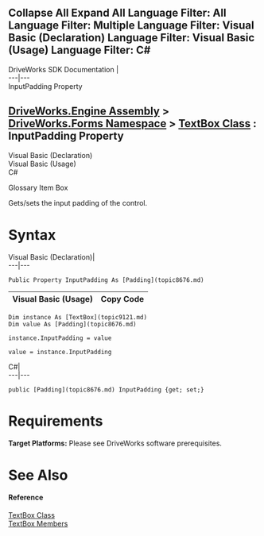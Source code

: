 Collapse All Expand All Language Filter: All  Language Filter: Multiple  Language Filter: Visual Basic (Declaration) Language Filter: Visual Basic (Usage) Language Filter: C#  
---  
DriveWorks SDK Documentation  |   
---|---  
InputPadding Property   
  
[DriveWorks.Engine Assembly](topic2156.md) > [DriveWorks.Forms Namespace](topic7266.md) > [TextBox Class](topic9121.md) : InputPadding Property  
---  
  
Visual Basic (Declaration)    
Visual Basic (Usage)    
C# 

Glossary Item Box

Gets/sets the input padding of the control. 

# Syntax

Visual Basic (Declaration)|   
---|---  
      
    
    Public Property InputPadding As [Padding](topic8676.md)  
  
Visual Basic (Usage)| Copy Code  
---|---  
      
    
    Dim instance As [TextBox](topic9121.md)
    Dim value As [Padding](topic8676.md)
     
    instance.InputPadding = value
     
    value = instance.InputPadding  
  
C#|   
---|---  
      
    
    public [Padding](topic8676.md) InputPadding {get; set;}  
  
# Requirements

**Target Platforms:** Please see DriveWorks software prerequisites.

# See Also

#### Reference

[TextBox Class](topic9121.md)   
[TextBox Members](topic9122.md)


